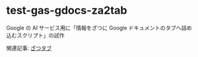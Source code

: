 # test-gas-gdocs-za2tab
Google の AI サービス用に「情報をざつに Google ドキュメントのタブへ詰め込むスクリプト」の試作

関連記事: [ざつタブ](https://zenn.dev/hankei6km/articles/gdocs-za2tab)